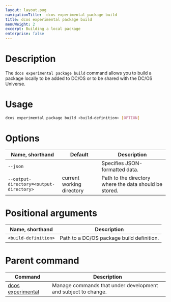 ```yaml
---
layout: layout.pug
navigationTitle:  dcos experimental package build
title: dcos experimental package build
menuWeight: 2
excerpt: Building a local package
enterprise: false
---
```



# Description
The `dcos experimental package build` command allows you to build a package locally to be added to DC/OS or to be shared with the DC/OS Universe.

# Usage

```bash
dcos experimental package build <build-definition> [OPTION]
```

# Options

| Name, shorthand | Default | Description |
|---------|-------------|-------------|
| `--json`   |             | Specifies JSON-formatted data. |
| `--output-directory=<output-directory>`   | current working directory | Path to the directory where the data should be stored.|

# Positional arguments

| Name, shorthand | Description |
|---------|-------------|
| `<build-definition>`   |   Path to a DC/OS package build definition. |

# Parent command

| Command | Description |
|---------|-------------|
| [dcos experimental](/dcos/1.11/cli/command-reference/dcos-experimental/)   |  Manage commands that under development and subject to change. |     
